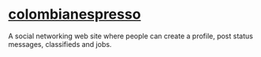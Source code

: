 # [colombianespresso](https://colombian-espresso.herokuapp.com/)
A social networking web site where people can create a profile, post status messages, classifieds and jobs.
